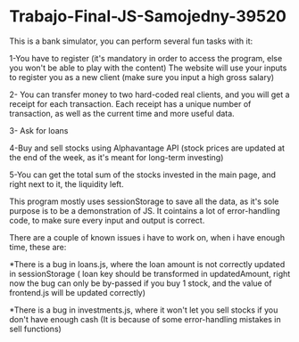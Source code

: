 # Trabajo-Final-JS-Samojedny-39520

This is a bank simulator, you can perform several fun tasks with it: 

1-You have to register (it's mandatory in order to access the program, else you won't be able to play with the content)
The website will use your inputs to register you as a new client (make sure you input a high gross salary)

2- You can transfer money to two hard-coded real clients, and you will get a receipt for each transaction. Each receipt has a unique
number of transaction, as well as the current time and more useful data.

3- Ask for loans

4-Buy and sell stocks using Alphavantage API (stock prices are updated at the end of the week, as it's meant for long-term investing)

5-You can get the total sum of the stocks invested in the main page, and right next to it, the liquidity left.

This program mostly uses sessionStorage to save all the data, as it's sole purpose is to be a demonstration of JS.
It cointains a lot of error-handling code, to make sure every input and output is correct.

There are a couple of known issues i have to work on, when i have enough time, these are:

*There is a bug in loans.js, where the loan amount is not correctly updated in sessionStorage ( loan key should be transformed in updatedAmount, right now the bug can only be by-passed if you buy 1 stock, and the value of frontend.js will be updated correctly)

*There is a bug in investments.js, where it won't let you sell stocks if you don't have enough cash (It is because of some error-handling mistakes in sell functions)
